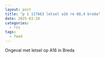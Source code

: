 ```yaml
---
layout: post
title: "p 1 117663 letsel a16 re 60,4 breda"
date: 2025-03-28
categories: 
  - rss
tags: 
  - feed
---
```


Ongeval met letsel op A16 in Breda
